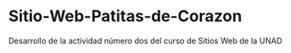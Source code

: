 # Sitio-Web-Patitas-de-Corazon
Desarrollo de la actividad número dos del curso de Sitios Web de la UNAD
